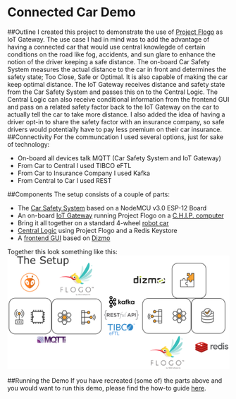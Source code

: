 ﻿# Connected Car Demo
##Outline
I created this project to demonstrate the use of [Project Flogo](http://flogo.io) as IoT Gateway. 
The use case I had in mind was to add the advantage of having a connected car that would use central knowlegde of certain conditions on the road like fog, accidents, and sun glare to enhance the notion of the driver keeping a safe distance.
The on-board Car Safety System measures the actual distance to the car in front and determines the safety state; Too Close, Safe or Optimal. It is also capable of making the car keep optimal distance.
The IoT Gateway receives distance and safety state from the Car Safety System and passes this on to the Central Logic.
The Central Logic can also receive conditional information from the frontend GUI and pass on a related safety factor back to the IoT Gateway on the car to actually tell the car to take more distance.
I also added the idea of having a driver opt-in to share the safety factor with an insurance company, so safe drivers would potentially have to pay less premium on their car insurance. 
##Connectivity
For the communcation I used several options, just for sake of technology:

 - On-board all devices talk MQTT (Car Safety System and IoT Gateway)
 - From Car to Central I used TIBCO eFTL
 - From Car to Insurance Company I used Kafka
 - From Central to Car I used REST

##Components
The setup consists of a couple of parts:

 - The [Car Safety System](car-safety-system/) based on a NodeMCU v3.0 ESP-12 Board
 - An on-board [IoT Gateway](iot-gateway/) running Project Flogo on a [C.H.I.P. computer](https://getchip.com/pages/chip)
 - Bring it all together on a standard 4-wheel [robot car](robot-car)
 - [Central Logic](central-logic/) using Project Flogo and a Redis Keystore
 - A [frontend GUI](frontend-gui/) based on [Dizmo](https://www.dizmo.com/)

Together this look something like this:
![The complete setup](setup.png)

##Running the Demo
If you have recreated (some of) the parts above and you would want to run this demo, please find the how-to guide [here](running-the-demo/).